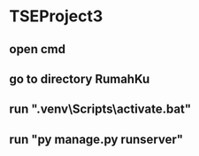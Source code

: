 # TSEProject3

## open cmd

## go to directory RumahKu
## run ".venv\Scripts\activate.bat"
## run "py manage.py runserver"